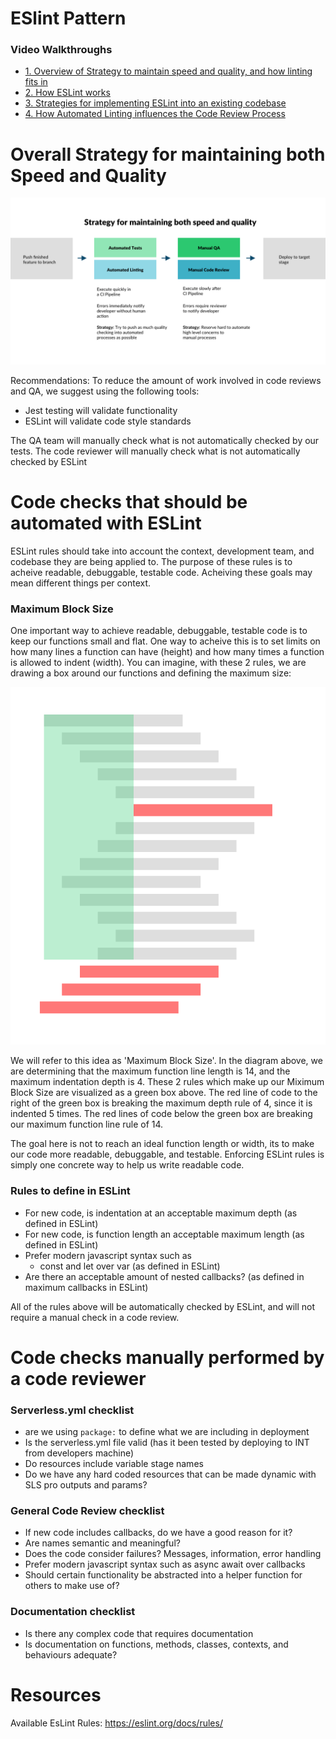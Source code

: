 # ESlint Pattern

### Video Walkthroughs
- [1. Overview of Strategy to maintain speed and quality, and how linting fits in](https://www.loom.com/share/b8d4397895f8481dac738ce58afce4bf)
- [2. How ESLint works](https://www.loom.com/share/088243e225644553b0e59261964c97b4)
- [3. Strategies for implementing ESLint into an existing codebase](https://www.loom.com/share/7f8c8c5f187645238d14d4c509d2afb9)
- [4. How Automated Linting influences the Code Review Process](https://www.loom.com/share/393c4d1c1ba0419ebecd7af55b9c131a)

# Overall Strategy for maintaining both Speed and Quality
![Speed and Quality Diagram](./assets/speedAndQualityStrategy.png)

Recommendations:
To reduce the amount of work involved in code reviews and QA, we suggest using the following tools:
- Jest testing will validate functionality
- ESLint will validate code style standards

The QA team will manually check what is not automatically checked by our tests. The code reviewer will manually check what is not automatically checked by ESLint


# Code checks that should be automated with ESLint
ESLint rules should take into account the context, development team, and codebase they are being applied to. The purpose of these rules is to acheive readable, debuggable, testable code. Acheiving these goals may mean different things per context.

### Maximum Block Size
One important way to achieve readable, debuggable, testable code is to keep our functions small and flat. One way to acheive this is to set limits on how many lines a function can have (height) and how many times a function is allowed to indent (width). You can imagine, with these 2 rules, we are drawing a box around our functions and defining the maximum size:

![Demonstration of Function Size](./assets/function-size.png)

We will refer to this idea as 'Maximum Block Size'. In the diagram above, we are determining that the maximum function line length is 14, and the maximum indentation depth is 4. These 2 rules which make up our Miximum Block Size are visualized as a green box above. The red line of code to the right of the green box is breaking the maximum depth rule of 4, since it is indented 5 times. The red lines of code below the green box are breaking our maximum function line rule of 14.

The goal here is not to reach an ideal function length or width, its to make our code more readable, debuggable, and testable. Enforcing ESLint rules is simply one concrete way to help us write readable code.

### Rules to define in ESLint
- For new code, is indentation at an acceptable maximum depth (as defined in ESLint)
- For new code, is function length an acceptable maximum length (as defined in ESLint)
- Prefer modern javascript syntax such as
    - const and let over var (as defined in ESLint)
- Are there an acceptable amount of nested callbacks? (as defined in maximum callbacks in ESLint)

All of the rules above will be automatically checked by ESLint, and will not require a manual check in a code review.

# Code checks manually performed by a code reviewer
### Serverless.yml checklist
- are we using `package:` to define what we are including in deployment
- Is the serverless.yml file valid (has it been tested by deploying to INT from developers machine)
- Do resources include variable stage names
- Do we have any hard coded resources that can be made dynamic with SLS pro outputs and params?

### General Code Review checklist
- If new code includes callbacks, do we have a good reason for it?
- Are names semantic and meaningful?
- Does the code consider failures? Messages, information, error handling
- Prefer modern javascript syntax such as async await over callbacks
- Should certain functionality be abstracted into a helper function for others to make use of?

### Documentation checklist
- Is there any complex code that requires documentation
- Is documentation on functions, methods, classes, contexts, and behaviours adequate?


# Resources
Available EsLint Rules:
https://eslint.org/docs/rules/
